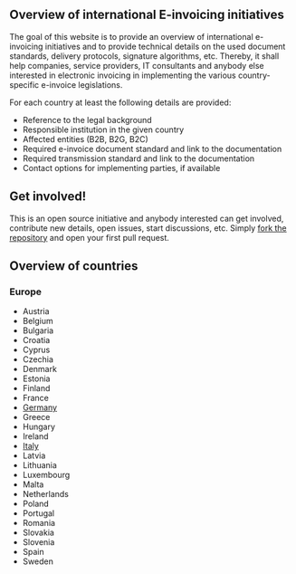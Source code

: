 ## Overview of international E-invoicing initiatives

The goal of this website is to provide an overview of international e-invoicing initiatives and to provide technical details on the used document standards, delivery protocols, signature algorithms, etc. Thereby, it shall help companies, service providers, IT consultants and anybody else interested in electronic invoicing in implementing the various country-specific e-invoice legislations.

For each country at least the following details are provided:

 * Reference to the legal background
 * Responsible institution in the given country
 * Affected entities (B2B, B2G, B2C)
 * Required e-invoice document standard and link to the documentation
 * Required transmission standard and link to the documentation
 * Contact options for implementing parties, if available


## Get involved!

This is an open source initiative and anybody interested can get involved, contribute new details, open issues, start discussions, etc. Simply [fork the repository](https://github.com/ecosio/e-invoicing-initiatives) and open your first pull request.


## Overview of countries

### Europe

 * Austria
 * Belgium
 * Bulgaria
 * Croatia
 * Cyprus
 * Czechia
 * Denmark
 * Estonia
 * Finland
 * France
 * [Germany](https://ecosio.github.io/e-invoicing-initiatives/europe/germany)
 * Greece
 * Hungary
 * Ireland
 * [Italy](https://ecosio.github.io/e-invoicing-initiatives/europe/italy)
 * Latvia
 * Lithuania
 * Luxembourg
 * Malta
 * Netherlands
 * Poland
 * Portugal
 * Romania
 * Slovakia
 * Slovenia
 * Spain
 * Sweden

